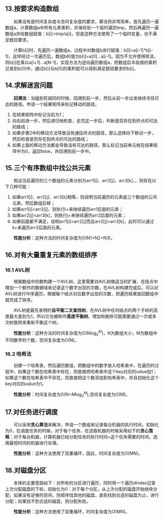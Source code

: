 ## 13.按要求构造数组

&emsp;&emsp;如果没有是时间复杂度与空间复杂度的要求，算法将非常简单，首先遍历一遍数组a，计算数组a中所有元素乘积，并保存到一个临时遍历tmp，然后再遍历一遍数组a并给数组赋值：b[i]=tmp/a[i]，但是这种方法使用了一个临时变量，也不满足题目要求。

&emsp;&emsp;计算b[i]时，先遍历一遍数组a，过程中对数组b进行赋值：b[i]=a[i-1]*b[i-1]，这样经过一次遍历后，数组b的值为b[i]=a[0]...a[i-1]。因为不允许使用除法，将b[i]在乘以a[i+1]...a[N-1]，实现方法为逆向遍历数组a，把数组后半段值的乘积记录到b[0]中，通过b[i]与b[0]的乘积就可以得到满足题目要求的b[i]。

## 14.求解迷宫问题

&emsp;&emsp;**回溯法**：当碰到死胡同的时候，回溯到前一步，然后从前一步出发继续寻找可达的路径。申请一个结果矩阵来标记移动的路径。

1. 在结果矩阵中标记当前为1；
2. 向右前进一步，然后递归地检查，走完这一步后，判断是否存在到终点的可达的路线；
3. 如果步骤2中的移动方法导致没有通往终点的路径，那么选择向下移动一步，然后检查是否存在到终点的可达的路线；
4. 如果上面的移动方法都会导致没有可达的路径，那么标记当前单元格在结果矩阵中为0，返回false，并回溯到前一步中。

## 15.三个有序数组中找公共元素

&emsp;&emsp;假设当前遍历的三个数组的元素分别为arr1[i]、arr2[j]、arr3[k]，，则存在以下几种可能：

1. 如果arr1[i]、arr2[j]、arr3[k]相等，则说明当前遍历的元素是三个数组的公共元素，然后数组后移；
2. 如果arr1[i]<arr2[j]，则执行i+来继续遍历arr1后面的元素；
3. 如果arr2[j]<arr3[k]，则执行j+来继续遍历arr2后面的元素；
4. 如果前面都不满足，说明arr1[i]>arr2[j]而且arr2[j]>arr3[k]，此时可以通过k+来遍历arr3后面的元素。

&emsp;&emsp;**性能分析**：这种方法的时间复杂度为O(N1+N2+N3)。

## 16.对有大量重复元素的数组排序

### 16.1 AVL树

&emsp;&emsp;根据数组中的数构建一个AVL树，这里需要对AVL树做适当的扩展，在结点中增加一个额外的数据域来记录这个数字出现的次数，在AVL树构建完成后，可以对AVL树进行中序遍历，根据每个结点对应数字出现的次数，把遍历结果放回数组中就完成了排序。

&emsp;&emsp;AVL树是最先发明的**自平衡二叉查找树**。在AVL树中任何结点的两个子树的高度最大差别为1，所以它也被称作**高度平衡树**。增加和删除可能需要通过一次或多次树旋转来重新平衡这个树。

&emsp;&emsp;**性能分析**：这种方法的时间复杂度为O($N \log _2 ^M$)，N为数组大小，M为数组中不同数字的个数，空间复杂度为O(N)。

### 16.2 哈希法

&emsp;&emsp;创建一个哈希表，然后遍历数组，把数组中的数字放入哈希表中，在遍历的过程中，如果这个数在哈希表中存在，则直接把哈希表中这个key对应的value加1；如果这个数在哈希表中不存在，则直接把这个数添加到哈希表中，并且初始化这个key对应的value为1。

&emsp;&emsp;**性能分析**：时间复杂度为O(N+$M\log _2 ^M$),空间复杂度为O(M)。

## 17.对任务进行调度

&emsp;&emsp;可以采用**贪心算法**来解决，申请一个数组来记录每台机器的执行时间，初始化为0，在调度任务的时候，对于每个任务，在选取机器的时候采用如下的**贪心策略**：对于每台机器，计算机器已经分配任务的执行时间+这个任务需要的时间，选用最短时间的机器进行处理。

&emsp;&emsp;**性能分析**：这种方法使用了双重循环，因此，时间复杂度为O(MN)。

## 18.对磁盘分区

&emsp;&emsp;本体的主要思路如下：对所有的分区进行遍历，同时用一个遍历dIndex记录上次分配磁盘的下标，初始化为0：对于每个分区，从上次分配的磁盘开始继续分配，如果没有足够的空间，则顺序找其他的磁盘，直到找到合适的磁盘为止，进行分配；如果找不到合适的磁盘，则分配失败。

&emsp;&emsp;**性能分析**：这种方法使用了双重循环，时间复杂度为O(MN)。

